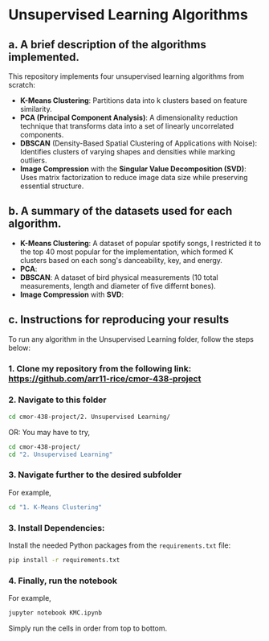 # Unsupervised Learning Algorithms

## a. A brief description of the algorithms implemented.

This repository implements four unsupervised learning algorithms from scratch:

- **K-Means Clustering**: Partitions data into k clusters based on feature similarity.
- **PCA (Principal Component Analysis)**: A dimensionality reduction technique that transforms data into a set of linearly uncorrelated components.
- **DBSCAN** (Density-Based Spatial Clustering of Applications with Noise): Identifies clusters of varying shapes and densities while marking outliers.
- **Image Compression** with the **Singular Value Decomposition (SVD)**: Uses matrix factorization to reduce image data size while preserving essential structure.

## b. A summary of the datasets used for each algorithm.

- **K-Means Clustering**: A dataset of popular spotify songs, I restricted it to the top 40 most popular for the implementation, which formed K clusters based on each song's danceability, key, and energy.
- **PCA**: 
- **DBSCAN**: A dataset of bird physical measurements (10 total measurements, length and diameter of five differnt bones). 
- **Image Compression** with **SVD**: 


## c. Instructions for reproducing your results

To run any algorithm in the Unsupervised Learning folder, follow the steps below:

### 1. Clone my repository from the following link: https://github.com/arr11-rice/cmor-438-project

### 2. Navigate to this folder
```bash
cd cmor-438-project/2. Unsupervised Learning/
```
OR:
You may have to try,
```bash
cd cmor-438-project/   
cd "2. Unsupervised Learning"
```
### 3. Navigate further to the desired subfolder
For example,
```bash
cd "1. K-Means Clustering"
```
### 3. Install Dependencies: 

Install the needed Python packages from the `requirements.txt` file:
```bash
pip install -r requirements.txt
```
### 4. Finally, run the notebook
For example, 
```bash
jupyter notebook KMC.ipynb
```
Simply run the cells in order from top to bottom.